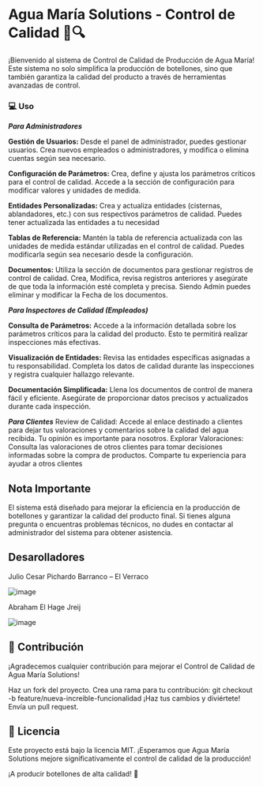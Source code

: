 # Agua María Solutions - Control de Calidad 🚰🔍

¡Bienvenido al sistema de Control de Calidad de Producción de Agua María! Este sistema no solo simplifica la producción de botellones, sino que también garantiza la calidad del producto a través de herramientas avanzadas de control.

### **💻 Uso**

***Para Administradores***

**Gestión de Usuarios:**
Desde el panel de administrador, puedes gestionar usuarios. Crea nuevos empleados o administradores, y modifica o elimina cuentas según sea necesario.

**Configuración de Parámetros:**
Crea, define y ajusta los parámetros críticos para el control de calidad.  Accede a la sección de configuración para modificar valores y unidades de medida.

**Entidades Personalizadas:**
Crea y actualiza entidades (cisternas, ablandadores, etc.) con sus respectivos parámetros de calidad. Puedes tener actualizada las entidades a tu necesidad

**Tablas de Referencia:**
Mantén la tabla de referencia actualizada con las unidades de medida estándar utilizadas en el control de calidad. Puedes modificarla según sea necesario desde la configuración.

**Documentos:**
Utiliza la sección de documentos para gestionar registros de control de calidad. Crea,  Modifica, revisa registros anteriores y asegúrate de que toda la información esté completa y precisa. Siendo Admin puedes eliminar y modificar la Fecha de los documentos.

***Para Inspectores de Calidad (Empleados)***

**Consulta de Parámetros:**
Accede a la información detallada sobre los parámetros críticos para la calidad del producto. Esto te permitirá realizar inspecciones más efectivas.

**Visualización de Entidades:**
Revisa las entidades específicas asignadas a tu responsabilidad. Completa los datos de calidad durante las inspecciones y registra cualquier hallazgo relevante.

**Documentación Simplificada:**
Llena los documentos de control de manera fácil y eficiente. Asegúrate de proporcionar datos precisos y actualizados durante cada inspección.

***Para Clientes***
Review de Calidad:
Accede al enlace destinado a clientes para dejar tus valoraciones y comentarios sobre la calidad del agua recibida. Tu opinión es importante para nosotros.
Explorar Valoraciones:
Consulta las valoraciones de otros clientes para tomar decisiones informadas sobre la compra de productos. Comparte tu experiencia para ayudar a otros clientes

## **Nota Importante**
El sistema está diseñado para mejorar la eficiencia en la producción de botellones y garantizar la calidad del producto final. Si tienes alguna pregunta o encuentras problemas técnicos, no dudes en contactar al administrador del sistema para obtener asistencia.


## **Desarolladores**
Julio Cesar Pichardo Barranco – El Verraco

![image](https://github.com/JPichardo2003/AguaMariaSolution/assets/138260886/230d2f28-103e-40bf-be0a-230818c3b6d4)

Abraham El Hage Jreij

![image](https://github.com/JPichardo2003/AguaMariaSolution/assets/138260886/23b53916-c187-4cf6-b91e-a01edc151a6a)


## 🤝 Contribución
¡Agradecemos cualquier contribución para mejorar el Control de Calidad de Agua María Solutions!

Haz un fork del proyecto.
Crea una rama para tu contribución: git checkout -b feature/nueva-increible-funcionalidad
¡Haz tus cambios y diviértete!
Envía un pull request.

## 📝 Licencia
Este proyecto está bajo la licencia MIT. ¡Esperamos que Agua María Solutions mejore significativamente el control de calidad de la producción!

¡A producir botellones de alta calidad! 🎉

